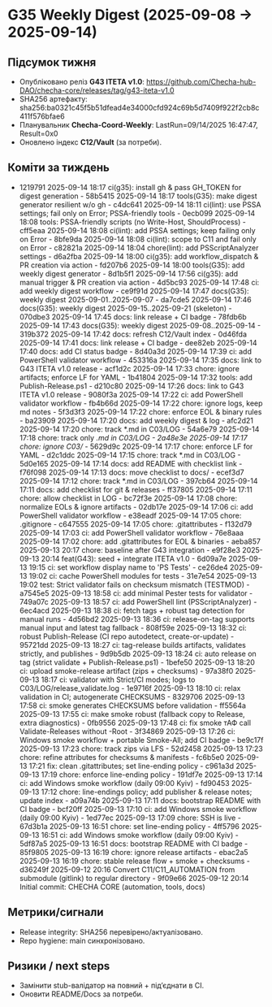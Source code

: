 # G35 Weekly Digest (2025-09-08 → 2025-09-14)

## Підсумок тижня
- Опубліковано реліз **G43 ITETA v1.0**: https://github.com/Checha-hub-DAO/checha-core/releases/tag/g43-iteta-v1.0
- SHA256 артефакту: sha256:ba0321c45f5b51dfead4e34000cfd924c69b5d7409f922f2cb8c411f576bfae6
- Планувальник **Checha-Coord-Weekly**: LastRun=09/14/2025 16:47:47, Result=0x0
- Оновлено індекс **C12/Vault** (за потреби).

## Коміти за тиждень
- 1219791 2025-09-14 18:17 ci(g35): install gh & pass GH_TOKEN for digest generation - 58b5415 2025-09-14 18:17 tools(G35): make digest generator resilient w/o gh - c4dc641 2025-09-14 18:11 ci(lint): use PSSA settings; fail only on Error; PSSA-friendly tools - 0ecb099 2025-09-14 18:08 tools: PSSA-friendly scripts (no Write-Host, ShouldProcess) - cff5eaa 2025-09-14 18:08 ci(lint): add PSSA settings; keep failing only on Error - 8bfe9da 2025-09-14 18:08 ci(lint): scope to C11 and fail only on Error - c82821a 2025-09-14 18:04 chore(lint): add PSScriptAnalyzer settings - d6a2fba 2025-09-14 18:00 ci(g35): add workflow_dispatch & PR creation via action - fd207b6 2025-09-14 18:00 tools(G35): add weekly digest generator - 8d1b5f1 2025-09-14 17:56 ci(g35): add manual trigger & PR creation via action - 4d5bc93 2025-09-14 17:48 ci: add weekly digest workflow - ce9f91d 2025-09-14 17:47 docs(G35): weekly digest 2025-09-01..2025-09-07 - da7cde5 2025-09-14 17:46 docs(G35): weekly digest 2025-09-15..2025-09-21 (skeleton) - 070dbe3 2025-09-14 17:45 docs: link release + CI badge - 78fdb6b 2025-09-14 17:43 docs(G35): weekly digest 2025-09-08..2025-09-14 - 319b372 2025-09-14 17:42 docs: refresh C12/Vault index - 0d46fda 2025-09-14 17:41 docs: link release + CI badge - dee82eb 2025-09-14 17:40 docs: add CI status badge - 8d40a3d 2025-09-14 17:39 ci: add PowerShell validator workflow - 453316a 2025-09-14 17:35 docs: link to G43 ITETA v1.0 release - acf1d2c 2025-09-14 17:33 chore: ignore artifacts; enforce LF for YAML - 1b41804 2025-09-14 17:32 tools: add Publish-Release.ps1 - d210c80 2025-09-14 17:26 docs: link to G43 ITETA v1.0 release - 9080f3a 2025-09-14 17:22 ci: add PowerShell validator workflow - fb4b66d 2025-09-14 17:22 chore: ignore logs, keep md notes - 5f3d3f3 2025-09-14 17:22 chore: enforce EOL & binary rules - ba23909 2025-09-14 17:20 docs: add weekly digest & log - afc2d21 2025-09-14 17:20 chore: track *.md in C03/LOG - 54a6e79 2025-09-14 17:18 chore: track only *.md in C03/LOG - 2a48e3e 2025-09-14 17:17 chore: ignore C03/* - 5629d9c 2025-09-14 17:17 chore: enforce LF for YAML - d2c1ddc 2025-09-14 17:15 chore: track *.md in C03/LOG - 5d0e165 2025-09-14 17:14 docs: add README with checklist link - f76f098 2025-09-14 17:13 docs: move checklist to docs/ - ecef3d7 2025-09-14 17:12 chore: track *.md in C03/LOG - 397cb64 2025-09-14 17:11 docs: add checklist for git & releases - ff37805 2025-09-14 17:11 chore: allow checklist in LOG - bc72f3e 2025-09-14 17:08 chore: normalize EOLs & ignore artifacts - 02db17e 2025-09-14 17:06 ci: add PowerShell validator workflow - e38eadf 2025-09-14 17:05 chore: .gitignore - c647555 2025-09-14 17:05 chore: .gitattributes - f132d79 2025-09-14 17:03 ci: add PowerShell validator workflow - 76e8aaa 2025-09-14 17:02 chore: add .gitattributes for EOL & binaries - aeba857 2025-09-13 20:17 chore: baseline after G43 integration - e9f28e3 2025-09-13 20:14 feat(G43): seed + integrate ITETA v1.0 - 6d09a7e 2025-09-13 19:15 ci: set workflow display name to 'PS Tests' - ce26de4 2025-09-13 19:02 ci: cache PowerShell modules for tests - 31e7e54 2025-09-13 19:02 test: Strict validator fails on checksum mismatch (TESTMOD) - a7545e5 2025-09-13 18:58 ci: add minimal Pester tests for validator - 749a07c 2025-09-13 18:57 ci: add PowerShell lint (PSScriptAnalyzer) - 6ec4acd 2025-09-13 18:38 ci: fetch tags + robust tag detection for manual runs - 4d56bd2 2025-09-13 18:36 ci: release-on-tag supports manual input and latest tag fallback - 808f59e 2025-09-13 18:32 ci: robust Publish-Release (CI repo autodetect, create-or-update) - 95721dd 2025-09-13 18:27 ci: tag-release builds artifacts, validates strictly, and publishes - 9d9b5db 2025-09-13 18:24 ci: auto release on tag (strict validate + Publish-Release.ps1) - 1befe50 2025-09-13 18:20 ci: upload smoke-release artifact (zips + checksums) - 97a38f0 2025-09-13 18:17 ci: validator with Strict/CI modes; logs to C03/LOG/release_validate.log - 1e9716f 2025-09-13 18:10 ci: relax validation in CI; autogenerate CHECKSUMS - 8329706 2025-09-13 17:58 ci: smoke generates CHECKSUMS before validation - ff5564a 2025-09-13 17:55 ci: make smoke robust (fallback copy to Release, extra diagnostics) - 0fb9556 2025-09-13 17:48 ci: fix smoke тАФ call Validate-Releases without -Root - 3f34869 2025-09-13 17:26 ci: Windows smoke workflow + portable Smoke-All; add CI badge - be9c17f 2025-09-13 17:23 chore: track zips via LFS - 52d2458 2025-09-13 17:23 chore: refine attributes for checksums & manifests - fc6b5e0 2025-09-13 17:21 fix: clean .gitattributes; set line-ending policy - c961a3d 2025-09-13 17:19 chore: enforce line-ending policy - 191df7e 2025-09-13 17:14 ci: add Windows smoke workflow (daily 09:00 Kyiv) - fd90453 2025-09-13 17:12 chore: line-endings policy; add publisher & release notes; update index - a09a74b 2025-09-13 17:11 docs: bootstrap README with CI badge - bcf20ff 2025-09-13 17:10 ci: add Windows smoke workflow (daily 09:00 Kyiv) - 1ed77ec 2025-09-13 17:09 chore: SSH is live - 67d3b1a 2025-09-13 16:51 chore: set line-ending policy - 4ff5796 2025-09-13 16:51 ci: add Windows smoke workflow (daily 09:00 Kyiv) - 5df87a5 2025-09-13 16:51 docs: bootstrap README with CI badge - 85f9805 2025-09-13 16:19 chore: ignore release artifacts - ebac2a5 2025-09-13 16:19 chore: stable release flow + smoke + checksums - d36249f 2025-09-12 20:16 Convert C11/C11_AUTOMATION from submodule (gitlink) to regular directory - 9f09e66 2025-09-12 20:14 Initial commit: CHECHA CORE (automation, tools, docs)

## Метрики/сигнали
- Release integrity: SHA256 перевірено/актуалізовано.
- Repo hygiene: main синхронізовано.

## Ризики / next steps
- Замінити stub-валідатор на повний + підʼєднати в CI.
- Оновити README/Docs за потреби.
